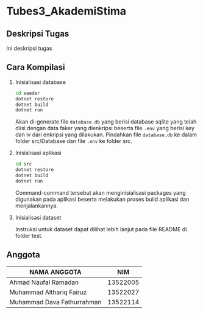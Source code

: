 # Tubes3_AkademiStima

## Deskripsi Tugas

Ini deskripsi tugas

## Cara Kompilasi

1. Inisialisasi database

    ```bash
    cd seeder
    dotnet restore
    dotnet build
    dotnet run
    ```

    Akan di-generate file `database.db` yang berisi database sqlite yang telah diisi dengan data faker yang dienkripsi beserta file `.env` yang berisi key dan iv dari enkripsi yang dilakukan. Pindahkan file `database.db` ke dalam folder src/Database dan file `.env` ke folder src.

2. Inisialisasi aplikasi

    ```bash
    cd src
    dotnet restore
    dotnet build
    dotnet run
    ```

    Command-command tersebut akan menginisialisasi packages yang digunakan pada aplikasi beserta melakukan proses build aplikasi dan menjalankannya.

3. Inisialisasi dataset

    Instruksi untuk dataset dapat dilihat lebih lanjut pada file README di folder test.

## Anggota

| NAMA ANGGOTA               | NIM      |
|----------------------------|----------|
| Ahmad Naufal Ramadan       | 13522005 |
| Muhammad Althariq Fairuz   | 13522027 |
| Muhammad Dava Fathurrahman | 13522114 |
